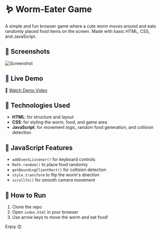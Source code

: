 # 🪱 Worm-Eater Game

A simple and fun browser game where a cute worm moves around and eats randomly placed food items on the screen. Made with basic HTML, CSS, and JavaScript.

## 📸 Screenshots

![Screenshot](./screenshots/game-preview.png)

## 🚀 Live Demo

🎥 [Watch Demo Video](https://your-video-link.com)

## 🧠 Technologies Used

- **HTML**: for structure and layout
- **CSS**: for styling the worm, food, and game area
- **JavaScript**: for movement logic, random food generation, and collision detection

## 🧰 JavaScript Features

- `addEventListener()` for keyboard controls
- `Math.random()` to place food randomly
- `getBoundingClientRect()` for collision detection
- `style.transform` to flip the worm's direction
- `scrollTo()` for smooth camera movement


## 📁 How to Run

1. Clone the repo
2. Open `index.html` in your browser
3. Use arrow keys to move the worm and eat food!

Enjoy 😊
